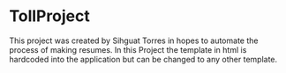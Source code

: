 # TollProject
This project was created by Sihguat Torres in hopes to automate the process of making resumes. In this Project the template in html is hardcoded into the application but can be changed to any other template.
